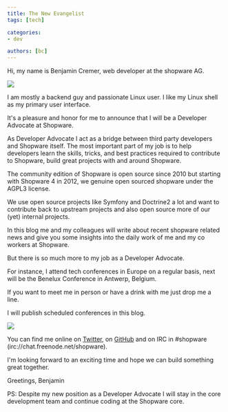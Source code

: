 ```yaml
---
title: The New Evangelist
tags: [tech]

categories:
- dev

authors: [bc]
---
```


Hi, my name is Benjamin Cremer, web developer at the shopware AG.

![](/blog/img/the-new-evangelist-banner.jpg)


I am mostly a backend guy and passionate Linux user. I like my Linux shell as my primary user interface.

It's a pleasure and honor for me to announce that I will be a Developer Advocate at Shopware.

As Developer Advocate I act as a bridge between third party developers and Shopware itself. The most important part of my job is to help developers learn the skills, tricks, and best practices required to contribute to Shopware, build great projects with and around Shopware.

The community edition of Shopware is open source since 2010 but starting with Shopware 4 in 2012, we genuine open sourced shopware under the AGPL3 license.

We use open source projects like Symfony and Doctrine2 a lot and want to contribute back to upstream projects and also open source more of our (yet) internal projects.

In this blog me and my colleagues will write about recent shopware related news and give you some insights into the daily work of me and my co workers at Shopware.

But there is so much more to my job as a Developer Advocate.

For instance, I attend tech conferences in Europe on a regular basis, next will be the Benelux Conference in Antwerp, Belgium.

If you want to meet me in person or have a drink with me just drop me a line.

I will publish scheduled conferences in this blog.

![](/blog/img/the-new-evangelist-scd.jpg)

You can find me online on <a href="https://twitter.com/benjamincremer">Twitter</a>, on <a href="https://github.com/bcremer/">GitHub</a> and on IRC in #shopware (irc://chat.freenode.net/shopware).

I'm looking forward to an exciting time and hope we can build something great together.

Greetings,
Benjamin

PS:
Despite my new position as a Developer Advocate I will stay in the core development team and continue coding at the Shopware core.
